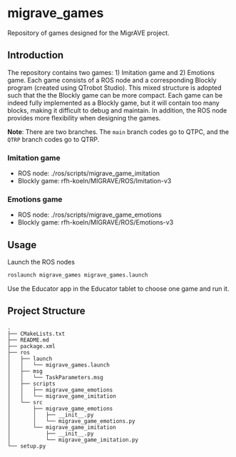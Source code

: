 # migrave_games
Repository of games designed for the MigrAVE project. 

## Introduction
The repository contains two games: 1) Imitation game and 2) Emotions game. Each game consists of a ROS node and a corresponding Blockly program (created using QTrobot Studio). This mixed structure is adopted such that the the Blockly game can be more compact. Each game can be indeed fully implemented as a Blockly game, but it will contain too many blocks, making it difficult to debug and maintain. In addition, the ROS node provides more flexibility when designing the games. 

__Note__: There are two branches. The `main` branch codes go to QTPC, and the `QTRP` branch codes go to QTRP.

### Imitation game

- ROS node: ./ros/scripts/migrave_game_imitation
- Blockly game: rfh-koeln/MIGRAVE/ROS/Imitation-v3

<!--- 
![Imitation](https://i.ibb.co/wKystWK/imitation.png)
-->

### Emotions game

- ROS node: ./ros/scripts/migrave_game_emotions
- Blockly game: rfh-koeln/MIGRAVE/ROS/Emotions-v3

## Usage

Launch the ROS nodes

```sh
roslaunch migrave_games migrave_games.launch
```

Use the Educator app in the Educator tablet to choose one game and run it. 

## Project Structure

```
.
├── CMakeLists.txt
├── README.md
├── package.xml
├── ros
│   ├── launch
│   │   └── migrave_games.launch
│   ├── msg
│   │   └── TaskParameters.msg
│   ├── scripts
│   │   ├── migrave_game_emotions
│   │   └── migrave_game_imitation
│   └── src
│       ├── migrave_game_emotions
│       │   ├── __init__.py
│       │   └── migrave_game_emotions.py
│       └── migrave_game_imitation
│           ├── __init__.py
│           └── migrave_game_imitation.py
└── setup.py
```
